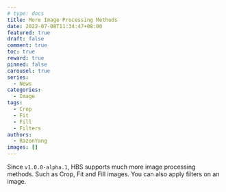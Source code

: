 ```yaml
---
# type: docs 
title: More Image Processing Methods
date: 2022-07-08T11:34:47+08:00
featured: true
draft: false
comment: true
toc: true
reward: true
pinned: false
carousel: true
series:
  - News
categories:
  - Image
tags: 
  - Crop
  - Fit
  - Fill
  - Filters
authors:
  - RazonYang
images: []
---
```


Since `v1.0.0-alpha.1`, HBS supports much more image processing methods. Such as Crop, Fit and Fill images. You can also apply filters on an image.

